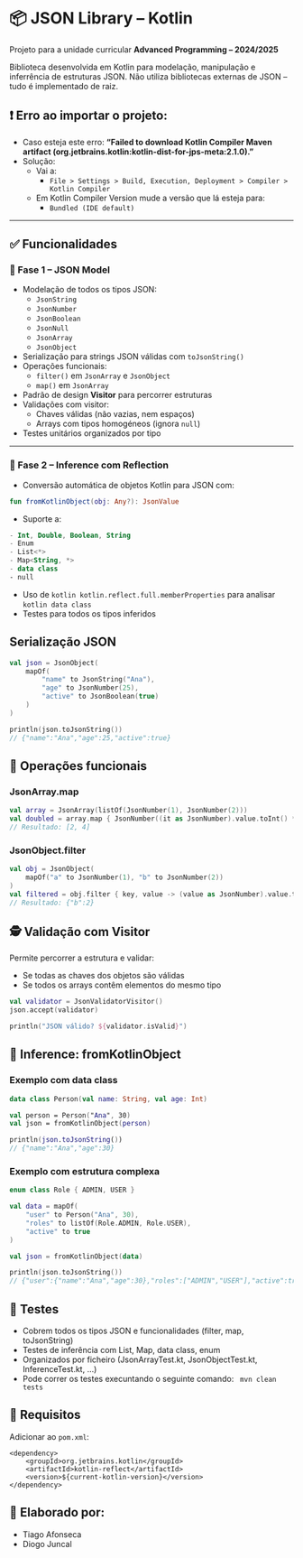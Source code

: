# 📦 JSON Library – Kotlin

Projeto para a unidade curricular **Advanced Programming – 2024/2025**

Biblioteca desenvolvida em Kotlin para modelação, manipulação e inferrência de estruturas JSON. Não utiliza bibliotecas externas de JSON – tudo é implementado de raiz.

## ❗️ Erro ao importar o projeto:
- Caso esteja este erro: **“Failed to download Kotlin Compiler Maven artifact (org.jetbrains.kotlin:kotlin-dist-for-jps-meta:2.1.0).”**
- Solução:
  - Vai a:
    - ```File > Settings > Build, Execution, Deployment > Compiler > Kotlin Compiler```
  - Em Kotlin Compiler Version mude a versão que lá esteja para:
    - ```Bundled (IDE default)```

    
---

## ✅ Funcionalidades

### 📌 Fase 1 – JSON Model

- Modelação de todos os tipos JSON:
  - `JsonString`
  - `JsonNumber`
  - `JsonBoolean`
  - `JsonNull`
  - `JsonArray`
  - `JsonObject`
- Serialização para strings JSON válidas com `toJsonString()`
- Operações funcionais:
  - `filter()` em `JsonArray` e `JsonObject`
  - `map()` em `JsonArray`
- Padrão de design **Visitor** para percorrer estruturas
- Validações com visitor:
  - Chaves válidas (não vazias, nem espaços)
  - Arrays com tipos homogéneos (ignora `null`)
- Testes unitários organizados por tipo

---

### 📌 Fase 2 – Inference com Reflection

- Conversão automática de objetos Kotlin para JSON com:

```kotlin
fun fromKotlinObject(obj: Any?): JsonValue
```

- Suporte a:
```kotlin
- Int, Double, Boolean, String
- Enum
- List<*>
- Map<String, *>
- data class
- null
```
- Uso de ```kotlin kotlin.reflect.full.memberProperties``` para analisar ```kotlin data class```
- Testes para todos os tipos inferidos

## Serialização JSON
```kotlin
val json = JsonObject(
    mapOf(
        "name" to JsonString("Ana"),
        "age" to JsonNumber(25),
        "active" to JsonBoolean(true)
    )
)

println(json.toJsonString())
// {"name":"Ana","age":25,"active":true}
```

## 🔄 Operações funcionais
### JsonArray.map
``` kotlin
val array = JsonArray(listOf(JsonNumber(1), JsonNumber(2)))
val doubled = array.map { JsonNumber((it as JsonNumber).value.toInt() * 2) }
// Resultado: [2, 4]
```

### JsonObject.filter
``` kotlin
val obj = JsonObject(
    mapOf("a" to JsonNumber(1), "b" to JsonNumber(2))
)
val filtered = obj.filter { key, value -> (value as JsonNumber).value.toInt() > 1 }
// Resultado: {"b":2}
```

## 🕵️ Validação com Visitor
Permite percorrer a estrutura e validar:

- Se todas as chaves dos objetos são válidas
- Se todos os arrays contêm elementos do mesmo tipo
``` kotlin
val validator = JsonValidatorVisitor()
json.accept(validator)

println("JSON válido? ${validator.isValid}")
```

## 🤖 Inference: fromKotlinObject
### Exemplo com data class
``` kotlin
data class Person(val name: String, val age: Int)

val person = Person("Ana", 30)
val json = fromKotlinObject(person)

println(json.toJsonString())
// {"name":"Ana","age":30}
```
### Exemplo com estrutura complexa
``` kotlin
enum class Role { ADMIN, USER }

val data = mapOf(
    "user" to Person("Ana", 30),
    "roles" to listOf(Role.ADMIN, Role.USER),
    "active" to true
)

val json = fromKotlinObject(data)

println(json.toJsonString())
// {"user":{"name":"Ana","age":30},"roles":["ADMIN","USER"],"active":true}
```

## 🧪 Testes
- Cobrem todos os tipos JSON e funcionalidades (filter, map, toJsonString)
- Testes de inferência com List, Map, data class, enum
- Organizados por ficheiro (JsonArrayTest.kt, JsonObjectTest.kt, InferenceTest.kt, ...)
- Pode correr os testes execuntando o seguinte comando: ``` mvn clean tests```

## 🧰 Requisitos
Adicionar ao ```pom.xml```:
```
<dependency>
    <groupId>org.jetbrains.kotlin</groupId>
    <artifactId>kotlin-reflect</artifactId>
    <version>${current-kotlin-version}</version>
</dependency>
```

## 📄 Elaborado por:
- Tiago Afonseca
- Diogo Juncal
